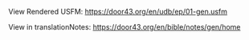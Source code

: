 View Rendered USFM: https://door43.org/en/udb/ep/01-gen.usfm

View in translationNotes: https://door43.org/en/bible/notes/gen/home

